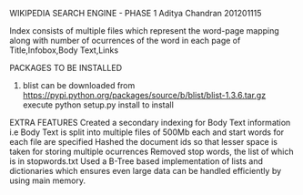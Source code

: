WIKIPEDIA SEARCH ENGINE - PHASE 1
Aditya Chandran
201201115

Index consists of multiple files which represent the word-page mapping along with number of ocurrences of the word in each page of Title,Infobox,Body Text,Links


PACKAGES TO BE INSTALLED
1. blist 
 can be downloaded from https://pypi.python.org/packages/source/b/blist/blist-1.3.6.tar.gz
execute python setup.py install to install


EXTRA FEATURES
Created a secondary indexing for Body Text information i.e Body Text is split into multiple files of 500Mb each and start words for each file are specified
Hashed the document ids so that lesser space is taken for storing multiple ocurrences
Removed stop words, the list of which is in stopwords.txt
Used a B-Tree based implementation of lists and dictionaries which ensures even large data can be handled efficiently by using main memory.
